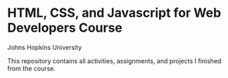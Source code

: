 # HTML, CSS, and Javascript for Web Developers Course 
Johns Hopkins University

This repository contains all activities, assignments, and projects I finished from the course.

